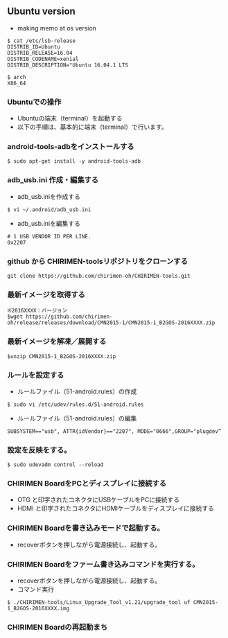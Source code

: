## Ubuntu version
- making memo at os version
~~~~
$ cat /etc/lsb-release
DISTRIB_ID=Ubuntu
DISTRIB_RELEASE=16.04
DISTRIB_CODENAME=xenial
DISTRIB_DESCRIPTION="Ubuntu 16.04.1 LTS

$ arch
X86_64
~~~~

### Ubuntuでの操作
- Ubuntuの端末（terminal）を起動する
- 以下の手順は、基本的に端末（terminal）で行います。

### android-tools-adbをインストールする  
```
$ sudo apt-get install -y android-tools-adb
```
### adb_usb.ini 作成・編集する
- adb_usb.iniを作成する  
```
$ vi ~/.android/adb_usb.ini
```
- adb_usb.iniを編集する  
```
# 1 USB VENDOR ID PER LINE.
0x2207
```


### github から CHIRIMEN-toolsリポジトリをクローンする
```
git clone https://github.com/chirimen-oh/CHIRIMEN-tools.git
```

### 最新イメージを取得する
```
※2016XXXX：バージョン
$wget https://github.com/chirimen-oh/release/releases/download/CMN2015-1/CMN2015-1_B2GOS-2016XXXX.zip
```

### 最新イメージを解凍／展開する
```
$unzip CMN2015-1_B2GOS-2016XXXX.zip
```

### ルールを設定する
- ルールファイル（51-android.rules）の作成
```
$ sudo vi /etc/udev/rules.d/51-android.rules
```

- ルールファイル（51-android.rules）の編集
~~~~
SUBSYSTEM=="usb", ATTR{idVendor}=="2207", MODE="0666",GROUP="plugdev”
~~~~

### 設定を反映をする。
```
$ sudo udevadm control --reload
```

### CHIRIMEN BoardをPCとディスプレイに接続する
- OTG と印字されたコネクタにUSBケーブルをPCに接続する
- HDMI と印字されたコネクタにHDMIケーブルをディスプレイに接続する

### CHIRIMEN Boardを書き込みモードで起動する。
- recoverボタンを押しながら電源接続し、起動する。

### CHIRIMEN Boardをファーム書き込みコマンドを実行する。
- recoverボタンを押しながら電源接続し、起動する。
- コマンド実行
```
$ ./CHIRIMEN-tools/Linux_Upgrade_Tool_v1.21/upgrade_tool uf CMN2015-1_B2GOS-2016XXXX.img
```

### CHIRIMEN Boardの再起動まち
